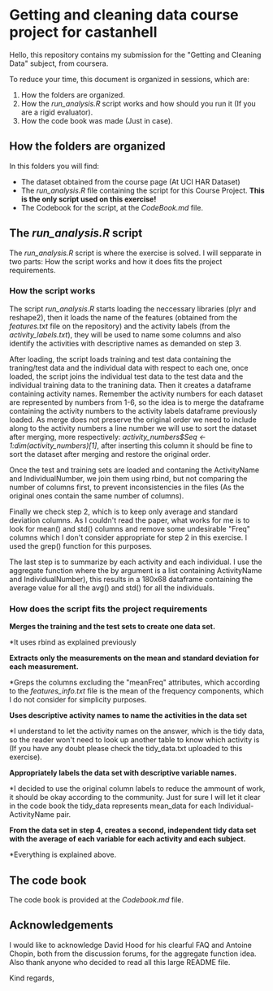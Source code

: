 # Getting and cleaning data course project for castanhell

Hello, this repository contains my submission for the "Getting and Cleaning Data" subject, from coursera.

To reduce your time, this document is organized in sessions, which are:

1. How the folders are organized.
2. How the *run_analysis.R* script works and how should you run it (If you are a rigid evaluator).
3. How the code book was made (Just in case).

## How the folders are organized

In this folders you will find:

* The dataset obtained from the course page (At UCI HAR Dataset)
* The *run_analysis.R* file containing the script for this Course Project. **This is the only script used on this exercise!**
* The Codebook for the script, at the *CodeBook.md* file.

## The *run_analysis.R* script

The *run_analysis.R* script is where the exercise is solved. I will sepparate in two parts: How the script works and
how it does fits the project requirements.

### How the script works

The script *run_analysis.R* starts loading the neccessary libraries (plyr and reshape2), then it loads the name of the features (obtained
from the *features.txt* file on the repository) and the activity labels (from the *activity_labels.txt*), they will be used to name some columns
and also identify the activities with descriptive names as demanded on step 3.

After loading, the script loads training and test data containing the traning/test data and the individual data with respect to each one, once loaded, the script joins the individual test data to the test data and the individual training data to the tranining data. Then it creates a dataframe containing activity names. Remember the activity numbers for each dataset are represented by numbers from 1-6, so the idea is to merge the dataframe containing the activity numbers to the activity labels dataframe previously loaded. As merge does not preserve the original order we need to include along to the activity numbers a line number we will use to sort the dataset after merging, more respectively: *activity_numbers$Seq <- 1:dim(activity_numbers)[1]*, after inserting this column it should be fine to sort the dataset after merging and restore the original order.

Once the test and training sets are loaded and contaning the ActivityName and IndividualNumber, we join them using rbind, but not comparing the number of columns first, to prevent inconsistencies in the files (As the original ones contain the same number of columns).

Finally we check step 2, which is to keep only average and standard deviation columns. As I couldn't read the paper, what works for me is to look for mean() and std() columns and remove some undesirable "Freq" columns which I don't consider appropriate for step 2 in this exercise. I used the grep() function for this purposes.

The last step is to summarize by each activity and each individual. I use the aggregate function where the by argument is a list containing ActivityName and IndividualNumber), this results in a 180x68 dataframe containing the average value for all the avg() and std() for all the individuals. 
 
### How does the script fits the project requirements

**Merges the training and the test sets to create one data set.**

*It uses rbind as explained previously

**Extracts only the measurements on the mean and standard deviation for each measurement.**

*Greps the columns excluding the "meanFreq" attributes, which according to the *features_info.txt* file is the mean of the frequency components,
which I do not consider for simplicity purposes.

**Uses descriptive activity names to name the activities in the data set**

*I understand to let the activity names on the answer, which is the tidy data, so the reader won't need to look up another table to know 
which activity is (If you have any doubt please check the tidy_data.txt uploaded to this exercise).

**Appropriately labels the data set with descriptive variable names.**

*I decided to use the original column labels to reduce the ammount of work, it should be okay according to the community. Just for sure I will let it clear in the code book the tidy_data represents mean_data for each Individual-ActivityName pair.

**From the data set in step 4, creates a second, independent tidy data set with the average of each variable for each activity and each subject.**

*Everything is explained above. 

## The code book

The code book is provided at the *Codebook.md* file.

## Acknowledgements

I would like to acknowledge David Hood for his clearful FAQ and Antoine Chopin, both from the discussion forums, for the aggregate function idea. Also thank anyone who decided to read all this large README file.

Kind regards,
